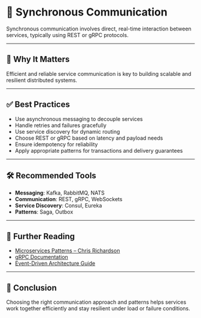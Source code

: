 # 🔄 Synchronous Communication

Synchronous communication involves direct, real-time interaction between services, typically using REST or gRPC protocols.

---

## 📌 Why It Matters

Efficient and reliable service communication is key to building scalable and resilient distributed systems.

---

## ✅ Best Practices

- Use asynchronous messaging to decouple services
- Handle retries and failures gracefully
- Use service discovery for dynamic routing
- Choose REST or gRPC based on latency and payload needs
- Ensure idempotency for reliability
- Apply appropriate patterns for transactions and delivery guarantees

---

## 🛠 Recommended Tools

- **Messaging**: Kafka, RabbitMQ, NATS
- **Communication**: REST, gRPC, WebSockets
- **Service Discovery**: Consul, Eureka
- **Patterns**: Saga, Outbox

---

## 📘 Further Reading

- [Microservices Patterns – Chris Richardson](https://microservices.io/)
- [gRPC Documentation](https://grpc.io/)
- [Event-Driven Architecture Guide](https://docs.microsoft.com/en-us/azure/architecture/guide/architecture-styles/event-driven)

---

## 💬 Conclusion

Choosing the right communication approach and patterns helps services work together efficiently and stay resilient under load or failure conditions.
